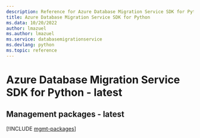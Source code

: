 ```yaml
---
description: Reference for Azure Database Migration Service SDK for Python
title: Azure Database Migration Service SDK for Python
ms.data: 10/20/2022
author: lmazuel
ms.author: lmazuel
ms.service: databasemigrationservice
ms.devlang: python
ms.topic: reference
---
```

# Azure Database Migration Service SDK for Python - latest

## Management packages - latest
[!INCLUDE [mgmt-packages](database-migration-service-mgmt-index.md)]